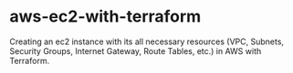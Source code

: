 # aws-ec2-with-terraform
Creating an ec2 instance with its all necessary resources (VPC, Subnets, Security Groups, Internet Gateway, Route Tables, etc.) in AWS with Terraform.

